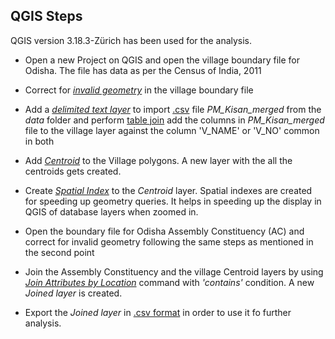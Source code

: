 ## QGIS Steps

QGIS version 3.18.3-Zürich has been used for the analysis.

- Open a new Project on QGIS and open the village boundary file for Odisha. The file has data as per the Census of India, 2011
- Correct for [*invalid geometry*](https://www.qgistutorials.com/en/docs/3/handling_invalid_geometries.html) in the village boundary file
- Add a [*delimited text layer*](https://gis.stackexchange.com/questions/273143/adding-delimited-text-layer-in-qgis) to import [.csv](https://en.wikipedia.org/wiki/Comma-separated_values) file *PM_Kisan_merged* from the *data* folder and perform [table join](https://www.qgistutorials.com/en/docs/performing_table_joins.html) add the columns in *PM_Kisan_merged* file to the village layer against the column 'V_NAME' or 'V_NO' common in both
- Add [*Centroid*](https://gis.stackexchange.com/questions/45243/how-to-determine-the-centroid-of-polygons) to the Village polygons. A new layer with the all the centroids gets created.
- Create [*Spatial Index*](https://gis.stackexchange.com/questions/265434/creating-spatial-index-for-geopackage-using-qgis) to the *Centroid* layer. Spatial indexes are created for speeding up geometry queries. It helps in speeding up the display in QGIS of database layers when zoomed in.

- Open the boundary file for Odisha Assembly Constituency (AC) and correct for invalid geometry following the same steps as mentioned in the second point
- Join the Assembly Constituency and the village Centroid layers by using [*Join Attributes by Location*](https://www.qgistutorials.com/en/docs/3/performing_spatial_joins.html) command with *'contains'* condition. A new *Joined layer* is created.
- Export the *Joined layer* in [.csv format](https://en.wikipedia.org/wiki/Comma-separated_values) in order to use it fo further analysis.

